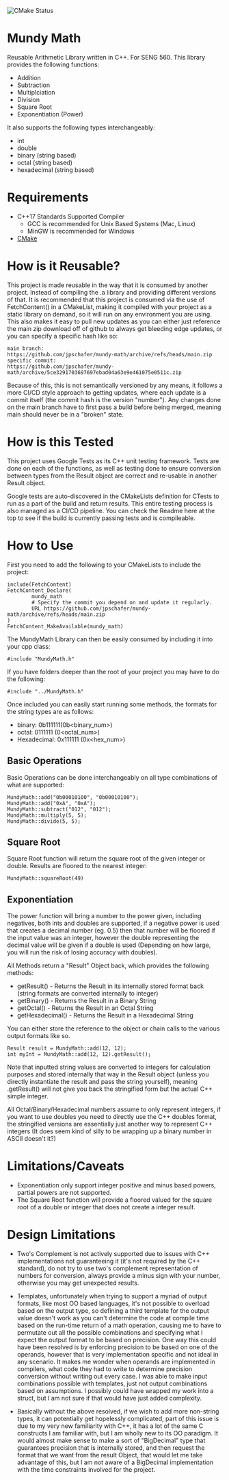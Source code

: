 ![CMake Status](https://github.com/jpschafer/mundy-math/actions/workflows/cmake.yml/badge.svg)

# Mundy Math
Reusable Arithmetic Library written in C++. For SENG 560. This library provides the following functions:

- Addition
- Subtraction
- Multiplciation
- Division
- Square Root
- Exponentiation (Power)

It also supports the following types interchangeably:

- int
- double
- binary (string based)
- octal (string based)
- hexadecimal (string based)

# Requirements
- C++17 Standards Supported Compiler
  - GCC is recommended for Unix Based Systems (Mac, Linux)
  - MinGW is recommended for Windows
- [CMake](https://cmake.org) 

# How is it Reusable?
This project is made reusable in the way that it is consumed by another project. Instead of compiling the .a library and providing different versions of that. It is recommended that this project is consumed via the use of FetchContent() in a CMakeList, making it compiled with your project as a static library on demand, so it will run on any environment you are using. This also makes it easy to pull new updates as you can either just reference the main zip download off of github to always get bleeding edge updates, or you can specify a specific hash like so:

```
main branch:
https://github.com/jpschafer/mundy-math/archive/refs/heads/main.zip
specific commit:
https://github.com/jpschafer/mundy-math/archive/5ce3291703697697ebad04a63e9e461075e0511c.zip
```

Because of this, this is not semantically versioned by any means, it follows a more CI/CD style approach to getting updates, where each update is a commit itself (the commit hash is the version "number"). Any changes done on the main branch have to first pass a build before being merged, meaning main should never be in a "broken" state. 

# How is this Tested
This project uses Google Tests as its C++ unit testing framework. Tests are done on each of the functions, as well as testing done to ensure conversion between types from the Result object are correct and re-usable in another Result object. 

Google tests are auto-discovered in the CMakeLists definition for CTests to run as a part of the build and return results. This entire testing process is also managed as a CI/CD pipeline. You can check the Readme here at the top to see if the build is currently passing tests and is compileable. 

# How to Use

First you need to add the following to your CMakeLists to include the project:
```
include(FetchContent)
FetchContent_Declare(
        mundy_math
        # Specify the commit you depend on and update it regularly.
        URL https://github.com/jpschafer/mundy-math/archive/refs/heads/main.zip
)
FetchContent_MakeAvailable(mundy_math)
```

The MundyMath Library can then be easily consumed by including it into your cpp class:

```
#include "MundyMath.h"
```

If you have folders deeper than the root of your project you may have to do the following:

```
#include "../MundyMath.h"
```

Once included you can easily start running some methods, the formats for the string types are as follows:
- binary: 0b111111(0b<binary_num>)
- octal: 0111111 (0<octal_num>)
- Hexadecimal: 0x111111 (0x<hex_num>)

## Basic Operations

Basic Operations can be done interchangeably on all type combinations of what are supported:

```
MundyMath::add("0b00010100", "0b00010100");
MundyMath::add("0xA", "0xA");
MundyMath::subtract("012", "012");
MundyMath::multiply(5, 5);
MundyMath::divide(5, 5);
```

## Square Root

Square Root function will return the square root of the given integer or double. Results are floored to the nearest integer:

```
MundyMath::squareRoot(49)
```

## Exponentiation

The power function will bring a number to the power given, including negatives, both ints and doubles are supported, if a negative power is used that creates a decimal number (eg. 0.5) then that number will be floored if the input value was an integer, however the double representing the decimal value will be given if a double is used (Depending on how large, you will run the risk of losing accuracy with doubles). 

All Methods return a "Result" Object back, which provides the following methods:
- getResult() - Returns the Result in its internally stored format back (string formats are converted internally to integer)
- getBinary() - Returns the Result in a Binary String
- getOctal() - Returns the Result in an Octal String
- getHexadecimal() - Returns the Result in a Hexadecimal String

You can either store the reference to the object or chain calls to the various output formats like so. 
```
Result result = MundyMath::add(12, 12);
int myInt = MundyMath::add(12, 12).getResult();
```

Note that inputted string values are converted to integers for calculation purposes and stored internally that way in the Result object (unless you directly instantiate the result and pass the string yourself), meaning .getResult() will not give you back the stringified form but the actual C++ simple integer. 

All Octal/Binary/Hexadecimal numbers assume to only represent integers, if you want to use doubles you need to directly use the C++ doubles format, the stringified versions are essentially just another way to represent C++ integers (It does seem kind of silly to be wrapping up a binary number in ASCII doesn't it?)


# Limitations/Caveats
- Exponentiation only support integer positive and minus based powers, partial powers are not supported. 
- The Square Root function will provide a floored valued for the square root of a double or integer that does not create a integer result.  

# Design Limitations
- Two's Complement is not actively supported due to issues with C++ implementations not guaranteeing it (it's not required by the C++ standard), do not try to use two's complement representation of numbers for conversion, always provide a minus sign with your number, otherwise you may get unexpected results. 

- Templates, unfortunately when trying to support a myriad of output formats, like most OO based languages, it's not possible to overload based on the output type, so defining a third template for the output value doesn't work as you can't determine the code at compile time based on the run-time return of a math operation, causing me to have to permutate out all the possible combinations and specifying what I expect the output format to be based on precision. One way this could have been resolved is by enforcing precision to be based on one of the operands, however that is very implementation specific and not ideal in any scenario. It makes me wonder when operands are implemented in compilers, what code they had to write to determine precision conversion without writing out every case. I was able to make input combinations possible with templates, just not output combinations based on assumptions. I possibly could have wrapped my work into a struct, but I am not sure if that would have just added complexity. 

- Basically without the above resolved, if we wish to add more non-string types, it can potentially get hopelessly complicated, part of this issue is due to my very new familiarity with C++, it has a lot of the same C constructs I am familiar with, but I am wholly new to its OO paradigm. It would almost make sense to make a sort of "BigDecimal" type that guarantees precision that is internally stored, and then request the format that we want from the result Object, that would let me take advantage of this, but I am not aware of a BigDecimal implementation with the time constraints involved for the project. 


